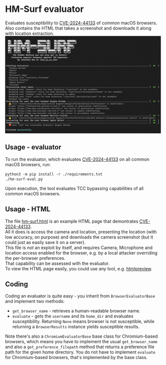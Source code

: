 # HM-Surf evaluator
Evaluates susceptibility to [CVE-2024-44133](https://nvd.nist.gov/vuln/detail/CVE-2024-44133) of common macOS browsers.  
Also contains the HTML that takes a screenshot and downloads it along with location extraction.
![Screenshot](screenshot.png)

## Usage - evaluator
To run the evaluator, which evaluates [CVE-2024-44133](https://nvd.nist.gov/vuln/detail/CVE-2024-44133) on all common macOS browsers, run:

```shell
python3 -m pip install -r ./requirements.txt
./hm-surf-eval.py
```

Upon execution, the tool evaluates TCC bypassing capabilities of all common macOS browsers.

## Usage - HTML
The file [hm-surf.html](hm-surf.html) is an example HTML page that demontrates [CVE-2024-44133](https://nvd.nist.gov/vuln/detail/CVE-2024-44133).  
All it does is access the camera and location, presenting the location (with low accuracy, on purpose) and downloads the camera screenshot (but it could just as easily save it on a server).  
This file is *not* an exploit by itself, and requires Camera, Microphone and location access enabled for the browser, e.g. by a local attacker overriding the per-browser preferences.  
That capability can be assessed with the evaluator.  
To view the HTML page easily, you could use any tool, e.g. [htmlpreview](http://htmlpreview.github.io/?https://github.com/yo-yo-yo-jbo/hm-surf/blob/main/hm-surf.html).

## Coding
Coding an evaluator is quite easy - you inherit from `BrowserEvaluatorBase` and implement two methods:
- `get_browser_name` - retrieves a human-readable browser name.
- `evaluate` - gets the `username` and its `home_dir` and evaluates susceptibility. Returning `None` means browser is not susceptible, while returning a `BrowserResults` instance yields susceptible results.

Note there's also a `ChromiumEvaluatorBase` base class for Chromium-based browsers, which means you have to implement the usual `get_browser_name` and also a `get_preference_filepath` method that returns a preference file path for the given home directory. You do not have to implement `evaluate` for Chromium-based browsers, that's implemented by the base class.
